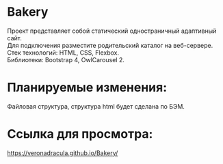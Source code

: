 # Bakery  
Проект представляет собой статический одностраничный адаптивный сайт.    
Для подключения разместите родительский каталог на веб-сервере.    
Стек технологий: HTML, CSS, Flexbox.  
Библиотеки: Bootstrap 4, OwlCarousel 2.   

# Планируемые изменения:     
Файловая структура, структура html будет сделана по БЭМ.    

# Ссылка для просмотра: 
https://veronadracula.github.io/Bakery/
